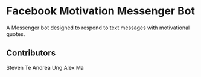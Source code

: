 # Facebook Motivation Messenger Bot

A Messenger bot designed to respond to text messages with motivational quotes.

## Contributors

Steven Te
Andrea Ung
Alex Ma

